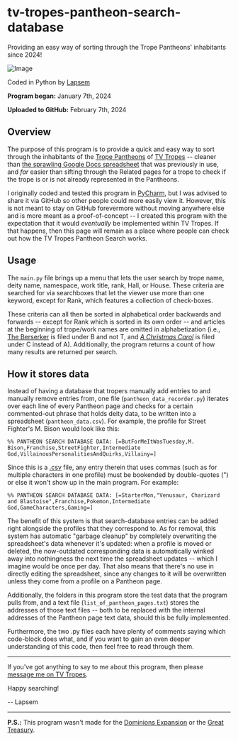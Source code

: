 # tv-tropes-pantheon-search-database

Providing an easy way of sorting through the Trope Pantheons' inhabitants since 2024!

![Image](https://static.tvtropes.org/pmwiki/pub/images/tv_tropes_search_v1_0.png)

Coded in Python by [Lapsem](https://tvtropes.org/pmwiki/pmwiki.php/Tropers/Lapsem)

**Program began:** January 7th, 2024

**Uploaded to GitHub:** February 7th, 2024

## Overview
The purpose of this program is to provide a quick and easy way to sort through the inhabitants of the [Trope Pantheons](https://tvtropes.org/pmwiki/pmwiki.php/Pantheon/TropePantheons) of [TV Tropes](https://tvtropes.org/) -- cleaner than [the sprawling Google Docs spreadsheet](https://docs.google.com/spreadsheets/d/1syLqv_NT0ZQADdTmIfnCe12qHEyMBrW0SrgpSXufYE4/edit?usp=sharing) that was previously in use, and _far_ easier than sifting through the Related pages for a trope to check if the trope is or is not already represented in the Pantheons.

I originally coded and tested this program in [PyCharm](https://www.jetbrains.com/pycharm/), but I was advised to share it via GitHub so other people could more easily view it. However, this is not meant to stay on GitHub forevermore without moving anywhere else and is more meant as a proof-of-concept -- I created this program with the expectation that it would _eventually_ be implemented within TV Tropes. If that happens, then this page will remain as a place where people can check out how the TV Tropes Pantheon Search works.

## Usage
The `main.py` file brings up a menu that lets the user search by trope name, deity name, namespace, work title, rank, Hall, or House. These criteria are searched for via searchboxes that let the viewer use more than one keyword, except for Rank, which features a collection of check-boxes.

These criteria can all then be sorted in alphabetical order backwards and forwards -- except for Rank which is sorted in its own order -- and articles at the beginning of trope/work names are omitted in alphabetization (i.e., [The Berserker](https://tvtropes.org/pmwiki/pmwiki.php/Main/TheBerserker) is filed under B and not T, and _[A Christmas Carol](https://tvtropes.org/pmwiki/pmwiki.php/Literature/AChristmasCarol)_ is filed under C instead of A). Additionally, the program returns a count of how many results are returned per search.

## How it stores data
Instead of having a database that tropers manually add entries to and manually remove entries from, one file (`pantheon_data_recorder.py`) iterates over each line of every Pantheon page and checks for a certain commented-out phrase that holds deity data, to be written into a spreadsheet (`pantheon_data.csv`). For example, the profile for Street Fighter's M. Bison would look like this:

`%% PANTHEON SEARCH DATABASE DATA: [=ButForMeItWasTuesday,M. Bison,Franchise,StreetFighter,Intermediate God,VillainousPersonalitiesAndQuirks,Villainy=]`

Since this is a [.csv](https://en.wikipedia.org/wiki/Comma-separated_values) file, any entry therein that uses commas (such as for multiple characters in one profile) must be bookended by double-quotes (") or else it won't show up in the main program. For example:

`%% PANTHEON SEARCH DATABASE DATA: [=StarterMon,"Venusaur, Charizard and Blastoise",Franchise,Pokemon,Intermediate God,GameCharacters,Gaming=]`

The benefit of this system is that search-database entries can be added right alongside the profiles that they correspond to. As for removal, this system has automatic "garbage cleanup" by completely overwriting the spreadsheet's data whenever it's updated: when a profile is moved or deleted, the now-outdated corresponding data is automatically winked away into nothingness the next time the spreadsheet updates -- which I imagine would be once per day. That also means that there's no use in directly editing the spreadsheet, since any changes to it will be overwritten unless they come from a profile on a Pantheon page.

Additionally, the folders in this program store the test data that the program pulls from, and a text file (`list_of_pantheon_pages.txt`) stores the addresses of those text files -- both to be replaced with the internal addresses of the Pantheon page text data, should this be fully implemented.

Furthermore, the two .py files each have plenty of comments saying which code-block does what, and if you want to gain an even deeper understanding of this code, then feel free to read through them.

---

If you've got anything to say to me about this program, then please [message me on TV Tropes](https://tvtropes.org/pmwiki/wiki_pm.php?to_troper=Lapsem).

Happy searching!

-- Lapsem

---

**P.S.:** This program wasn't made for the [Dominions Expansion](https://tvtropes.org/pmwiki/pmwiki.php/Pantheon/DominionsExpansion) or the [Great Treasury](https://tvtropes.org/pmwiki/pmwiki.php/Pantheon/GreatTreasury).
